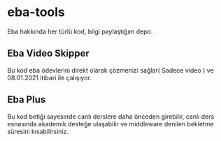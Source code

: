 # eba-tools
Eba hakkında her türlü kod, bilgi paylaştığım depo.


## Eba Video Skipper
Bu kod eba ödevlerini direkt olarak çözmenizi sağlar( Sadece video ) ve 08.01.2021 itibari ile çalışıyor.

## Eba Plus
Bu kod betiği sayesinde canlı derslere daha önceden girebilir, canlı ders esnasında akademik desteğe ulaşabilir ve middleware denilen bekletme süresini kısabilirsiniz.
